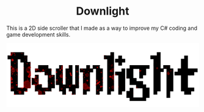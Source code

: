 <div alig="center">
  <center><h1>Downlight</h1></center>
</div>

This is a 2D side scroller that I made as a way to improve my C# coding and game development skills. 

![Game Title.](DownLight/Pictures/Downlight_Title.png)